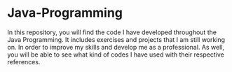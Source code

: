 # Java-Programming
In this repository, you will find the code I have developed throughout the Java Programming. It includes exercises and projects that I am still working on. In order to improve my skills and develop me as a professional. As well, you will be able to see what kind of codes I have used with their respective references.
